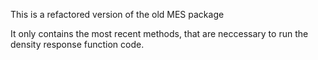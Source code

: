 This is a refactored version of the old MES package

It only contains the most recent methods, that are neccessary to run the density response function code.

